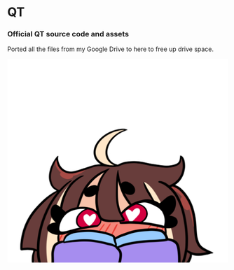 # QT
### Official QT source code and assets

Ported all the files from my Google Drive to here to free up drive space.

![](https://github.com/Hazardous2468/QT-mod/blob/main/ART%20ASSETS/menu/titlescreen_00.png)
